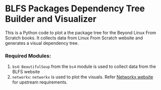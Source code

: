 # BLFS Packages Dependency Tree Builder and Visualizer  
This is a Python code to plot a the package tree for the Beyond Linux From Scratch books.
It collects data from Linux From Scratch website and generates a visual dependency tree.

### Required Modules:
1. `bs4`: `BeautifulSoup` from the `bs4` module is used to collect data from the BLFS website
2. `networkx`: `networkx` is used to plot the visuals. Refer [Networkx website](https://networkx.readthedocs.org/en/stable/index.html) for upstream requirements.
